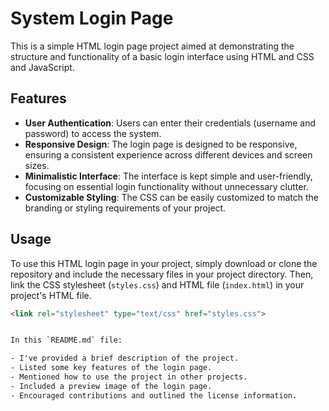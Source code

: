 # System Login Page

This is a simple HTML login page project aimed at demonstrating the structure and functionality of a basic login interface using HTML and CSS and JavaScript.

## Features

- **User Authentication**: Users can enter their credentials (username and password) to access the system.
- **Responsive Design**: The login page is designed to be responsive, ensuring a consistent experience across different devices and screen sizes.
- **Minimalistic Interface**: The interface is kept simple and user-friendly, focusing on essential login functionality without unnecessary clutter.
- **Customizable Styling**: The CSS can be easily customized to match the branding or styling requirements of your project.

## Usage

To use this HTML login page in your project, simply download or clone the repository and include the necessary files in your project directory. Then, link the CSS stylesheet (`styles.css`) and HTML file (`index.html`) in your project's HTML file.

```html
<link rel="stylesheet" type="text/css" href="styles.css">


In this `README.md` file:

- I've provided a brief description of the project.
- Listed some key features of the login page.
- Mentioned how to use the project in other projects.
- Included a preview image of the login page.
- Encouraged contributions and outlined the license information.

